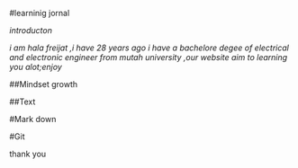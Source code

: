#learninig jornal


*introducton*

*i am hala freijat ,i have 28 years ago i have a bachelore degee of electrical and electronic engineer from mutah university ,our website aim to learning you alot;enjoy*

##Mindset growth
[]()

##Text 
[]()

#Mark down
[]()

#Git 
[]()


thank you

